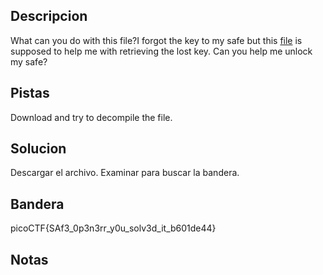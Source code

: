  ## Descripcion

What can you do with this file?I forgot the key to my safe but this [file](https://artifacts.picoctf.net/c/290/SafeOpener.class) is supposed to help me with retrieving the lost key. Can you help me unlock my safe?

## Pistas

Download and try to decompile the file.

## Solucion

Descargar el archivo. Examinar para buscar la bandera.

## Bandera

picoCTF{SAf3_0p3n3rr_y0u_solv3d_it_b601de44}

## Notas

